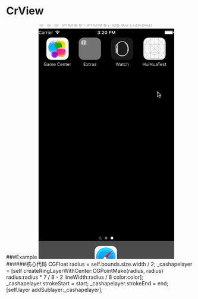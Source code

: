 # CrView
###Example
![Screenshot of  Example](HuiHuaTest/1.gif)
######核心代码
    CGFloat radius = self.bounds.size.width / 2;
    _cashapelayer = [self createRingLayerWithCenter:CGPointMake(radius, radius) radius:radius * 7 / 8 - 2 lineWidth:radius / 8 color:color];
    _cashapelayer.strokeStart = start;
    _cashapelayer.strokeEnd = end;
    [self.layer addSublayer:_cashapelayer];
